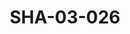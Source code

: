 ---
pid: SHA-03-026
title: SHA-03-026
language: ar
original_label: 
rights: شرحبيل احمد
location_of_original: شرحبيل احمد
photographer_or_studio: وزارة الاعلام السوداني
scanned_from: photograph 16.5 by 20.6
_date: 1958-1959
location: الكدرو
description: شرحبيل احمد وفرقته مع الكمان والعود
additional_notes: '"عندما كنت أعزف كمنجة"'
permission_display: 'yes'
on_server: 'yes'
on_website: 'yes'
permalink: /photopages/ar/SHA-03-026.html
layout: photo-page
---